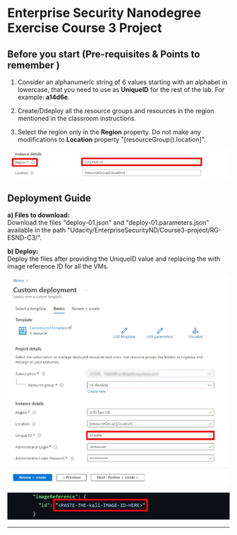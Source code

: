 # Enterprise Security Nanodegree Exercise Course 3 Project

## Before you start (Pre-requisites & Points to remember )

1. Consider an alphanumeric string of 6 values starting with an alphabet in lowercase, that you need to use as **UniqueID** for the rest of the lab. For example: **a14d6e**.

2. Create/Ddeploy all the resource groups and resources in the region mentioned in the classroom instructions.

3. Select the region only in the **Region** property. Do not make any modifications to **Location** property "[resourceGroup().location]". 

![Location Details](./media/Location-details.jpg)

## Deployment Guide

**a) Files to download:** <br/>
Download the files "deploy-01.json" and "deploy-01.parameters.json" available in the path "Udacity/EnterpriseSecurityND/Course3-project/RG-ESND-C3/".

**b) Deploy:** <br/>
Deploy the files after providing the UniqueID value and replacing the <PASTE-THE-VmName-IMAGE-ID-HERE> with image reference ID for all the VMs.

![UniqueID Details](./media/provide-uniqueid.jpg)




![Image reference ID](./media/img-reference.jpg)


-------------------------------------------------------------------------------
